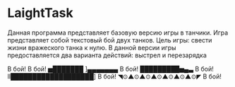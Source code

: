 # LaightTask
Данная программа представляет базовую версию игры в танчики.
Игра представляет собой текстовый бой двух танков.
Цель игры: свести жизни вражеского танка к нулю.
В данной версии игры предоставляется два варианта действий: выстрел и перезарядка


В бой!
В бой!  ▅███████ ]▄▄▄▄▄▄▄ 
В бой!  █████████▅▄▃ 
В бой!  Il███████████████████] 
В бой!  ◥⊙▲⊙▲⊙▲⊙▲⊙▲⊙▲⊙◤
В бой!
